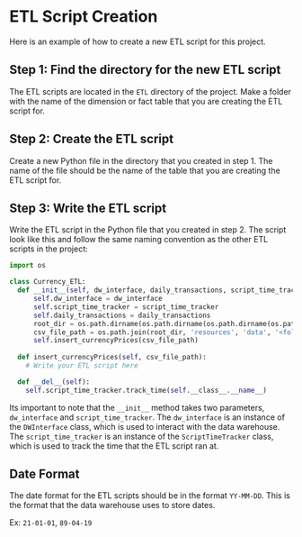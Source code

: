 # ETL Script Creation

Here is an example of how to create a new ETL script for this project.

## Step 1: Find the directory for the new ETL script

The ETL scripts are located in the `ETL` directory of the project. Make a folder with the name of the dimension or fact table that you are creating the ETL script for.

## Step 2: Create the ETL script

Create a new Python file in the directory that you created in step 1. The name of the file should be the name of the table that you are creating the ETL script for.

## Step 3: Write the ETL script

Write the ETL script in the Python file that you created in step 2. The script look like this and follow the same naming convention as the other ETL scripts in the project:

```python
import os

class Currency_ETL:
  def __init__(self, dw_interface, daily_transactions, script_time_tracker):
      self.dw_interface = dw_interface
      self.script_time_tracker = script_time_tracker
      self.daily_transactions = daily_transactions
      root_dir = os.path.dirname(os.path.dirname(os.path.dirname(os.path.dirname(os.path.abspath(__file__)))))
      csv_file_path = os.path.join(root_dir, 'resources', 'data', '<folder name>', '<etl file name>')
      self.insert_currencyPrices(csv_file_path)
  
  def insert_currencyPrices(self, csv_file_path):
    # Write your ETL script here

  def __del__(self):
    self.script_time_tracker.track_time(self.__class__.__name__)
```

Its important to note that the `__init__` method takes two parameters, `dw_interface` and `script_time_tracker`. The `dw_interface` is an instance of the `DWInterface` class, which is used to interact with the data warehouse. The `script_time_tracker` is an instance of the `ScriptTimeTracker` class, which is used to track the time that the ETL script ran at.

## Date Format

The date format for the ETL scripts should be in the format `YY-MM-DD`. This is the format that the data warehouse uses to store dates.

Ex: `21-01-01`, `89-04-19`